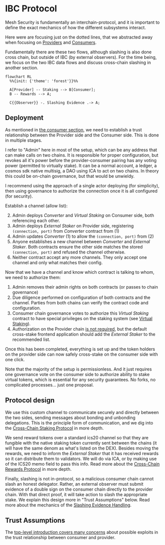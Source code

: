 # IBC Protocol

Mesh Security is fundamentally an interchain-protocol,
and it is important to define the exact mechanics of
how the different subsystems interact.

Here were are focusing just on the dotted lines, that
we abstracted away when focusing on [Providers](../provider/Provider.md)
and [Consumers](../consumer/Consumer.md).

Fundamentally there are these two flows, although slashing
is also done cross chain, but outside of IBC (by external observers).
For the time being, we focus on the two IBC data flows
and discuss cross-chain slashing in another section.

```mermaid
flowchart RL
  %%{init: {'theme': 'forest'}}%%
  
  A[Provider] -- Staking --> B[Consumer];
  B -- Rewards --> A;
  
  C{{Observer}} -. Slashing Evidence .-> A;
```

## Deployment

As mentioned in [the consumer section](../consumer/Consumer.md),
we need to establish a trust relationship between the Provider side and the Consumer side. This is done in multiple stages.

I refer to "Admin" here in most of the setup, which can be any address that can make calls on two chains.
It is responsible for proper configuration, but revokes all it's power before the provider-consumer pairing has any
voting power (permitted to virtually stake). It can be a normal account, a ledger, a cosmos sdk native multisig,
a DAO using ICA to act on two chains. In theory this could be on-chain governance, but that would be unwieldy.

I recommend using the approach of a single actor deploying (for simplicity), then using governance to authorize
the connection once it is all configured (for security).

Establish a channel (allow list):

2. Admin deploys _Converter_ and _Virtual Staking_ on Consumer side, both referencing each other.
3. Admin deploys _External Staker_ on Provider side, registering `(connection, port)` from _Converter_ contract from (1)
4. Admin updates _Converter_ (1) to allow the `(connection, port)` from (2)
5. Anyone establishes a new channel between _Converter_ and _External Staker_.
Both contracts ensure the other side matches the stored `(connection, port)` and refused the channel otherwise.
6. Neither contract accept any more channels. They only accept one channel and only what matches their config.

Now that we have a channel and know which contract is talking to whom, we need
to authorize them:

1. Admin removes their admin rights on both contracts (or passes to chain governance)
2. Due diligence performed on configuration of both contracts and the channel. Parties from both chains can verify the contract code and configuration.
3. Consumer chain governance votes to authorize this _Virtual Staking_ contract to have special
privileges on the staking system (see [Virtual Staking](../consumer/VirtualStaking.md)).
4. Authorization on the Provider chain [is not required](https://github.com/CosmWasm/mesh-security/blob/begin-architecture/docs/provider/Vault.md#design-decisions),
but the default cross-stake frontend application should add the _External Staker_ to the recommended list. 

Once this has been completed, everything is set up and the token holders on the provider side
can now safely cross-stake on the consumer side with one click.

Note that the majority of the setup is permissionless.  And it just requires one governance vote on the 
consumer side to authorize ability to stake virtual tokens, which is essential for any security guarantees. 
No forks, no complicated processes... just one proposal.

## Protocol design

We use this custom channel to communicate securely and directly
between the two sides, sending messages about bonding and unbonding
delegations. This is the principle form of communication,
and we dig into the [Cross-Chain Staking Protocol](./Staking.md)
in more depth.

We send reward tokens over a standard ics20 channel so that
they are fungible with the native staking token currently sent
between the chains (it will have the same denom as what's listed on the DEX).
Besides moving the rewards, we need to inform the _External Staker_ that
it has received rewards so it can distribute them to validators.
We will do via ICA, or by making use of the ICS20 memo field to pass this info.
Read more about the [Cross-Chain Rewards Protocol](./Rewards.md)
in more depth.

Finally, slashing is not in-protocol, so a malicious consumer chain
cannot slash an honest delegator. Rather, an external observer must
submit evidence of a double sign on the consumer chain directly to
the provider chain. With that direct proof, it will take action to slash
the appropriate stake. We explain this design more in "Trust Assumptions" below.
Read more about the mechanics of the [Slashing Evidence Handling](./Slashing.md).

## Trust Assumptions

The [top-level introduction covers many concerns](../README.md#common-concerns)
about possible exploits in the trust relationship between consumer and provider.